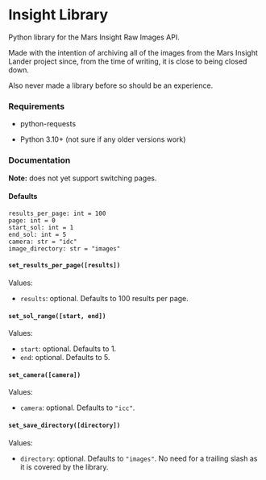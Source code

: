 # Insight Library

Python library for the Mars Insight Raw Images API.

Made with the intention of archiving all of the images from the Mars Insight
Lander project since, from the time of writing, it is close to being closed
down.

Also never made a library before so should be an experience.

### Requirements

* python-requests

* Python 3.10+ (not sure if any older versions work)

### Documentation

**Note:** does not yet support switching pages.

#### Defaults

```
results_per_page: int = 100
page: int = 0
start_sol: int = 1
end_sol: int = 5
camera: str = "idc"
image_directory: str = "images"
```

#### `set_results_per_page([results])`

Values:

* `results`: optional. Defaults to 100 results per page.

#### `set_sol_range([start, end])`

Values:

* `start`: optional. Defaults to 1.
* `end`: optional. Defaults to 5.

#### `set_camera([camera])`

Values:

* `camera`: optional. Defaults to `"icc"`.

#### `set_save_directory([directory])`

Values:

* `directory`: optional. Defaults to `"images"`. No need for a trailing slash
  as it is covered by the library.


